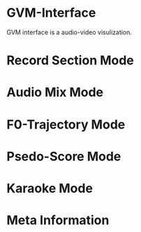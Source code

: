 # GVM-Interface

GVM interface is a audio-video visulization. 

# Record Section Mode
# Audio Mix Mode
# F0-Trajectory Mode
# Psedo-Score Mode
# Karaoke Mode
# Meta Information
